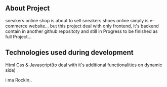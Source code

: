 ## About Project

sneakers online shop is about to sell sneakers shoes online simply is e-commerce website...
but this project deal with only frontend, it's backend contain in another github repositoty and still in Progress to be finished as full Project...

## Technologies used during development

Html
Css & 
Javascript(to deal with it's additional functionalities on dynamic side)

i ma Rockin..
